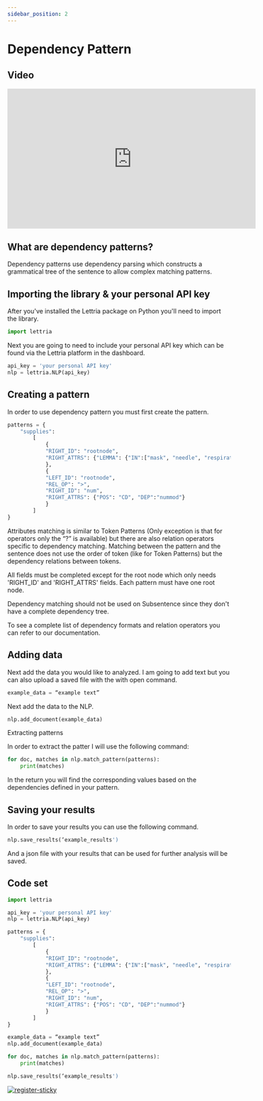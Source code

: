 ```yaml
---
sidebar_position: 2
---
```


# Dependency Pattern

## Video

<iframe width="560" height="315" src="https://www.youtube.com/embed/8yLfty30axs" title="YouTube video player" frameborder="0" allow="accelerometer; autoplay; clipboard-write; encrypted-media; gyroscope; picture-in-picture" allowfullscreen></iframe>

## What are dependency patterns?

Dependency patterns use dependency parsing which constructs a grammatical tree of the sentence to allow complex matching patterns.

## Importing the library & your personal API key

After you've installed the Lettria package on Python you'll need to import the library.

```python
import lettria
```

Next you are going to need to include your personal API key which can be found via the Lettria platform in the dashboard.

```python
api_key = 'your personal API key'
nlp = lettria.NLP(api_key)
```

## Creating a pattern

In order to use dependency pattern you must first create the pattern.

```python
patterns = {
    "supplies":
        [
            {
            "RIGHT_ID": "rootnode",
            "RIGHT_ATTRS": {"LEMMA": {"IN":["mask", "needle", "respirator"]}}
            },
            {
            "LEFT_ID": "rootnode",
            "REL_OP": ">",
            "RIGHT_ID": "num",
            "RIGHT_ATTRS": {"POS": "CD", "DEP":"nummod"}
            }
        ]
}
```

Attributes matching is similar to Token Patterns (Only exception is that for operators only the “?” is available) but there are also relation operators specific to dependency matching. Matching between the pattern and the sentence does not use the order of token (like for Token Patterns) but the dependency relations between tokens.

All fields must be completed except for the root node which only needs 'RIGHT_ID' and 'RIGHT_ATTRS' fields. Each pattern must have one root node.

Dependency matching should not be used on Subsentence since they don't have a complete dependency tree.

To see a complete list of dependency formats and relation operators you can refer to our documentation.

## Adding data

Next add the data you would like to analyzed. I am going to add text but you can also upload a saved file with the with open command.

```python
example_data = “example text”
```

Next add the data to the NLP.

```python
nlp.add_document(example_data)
```

Extracting patterns

In order to extract the patter I will use the following command:

```python
for doc, matches in nlp.match_pattern(patterns):
	print(matches)
```

In the return you will find the corresponding values based on the dependencies defined in your pattern.

## Saving your results

In order to save your results you can use the following command.

```python
nlp.save_results(‘example_results')
```

And a json file with your results that can be used for further analysis will be saved.

## Code set

```python
import lettria

api_key = 'your personal API key'
nlp = lettria.NLP(api_key)

patterns = {
    "supplies":
        [
            {
            "RIGHT_ID": "rootnode",
            "RIGHT_ATTRS": {"LEMMA": {"IN":["mask", "needle", "respirator"]}}
            },
            {
            "LEFT_ID": "rootnode",
            "REL_OP": ">",
            "RIGHT_ID": "num",
            "RIGHT_ATTRS": {"POS": "CD", "DEP":"nummod"}
            }
        ]
}

example_data = “example text”
nlp.add_document(example_data)

for doc, matches in nlp.match_pattern(patterns):
	print(matches)

nlp.save_results(‘example_results')
```

[![register-sticky](/img/register-sticky.png)](https://app.lettria.com/signup)